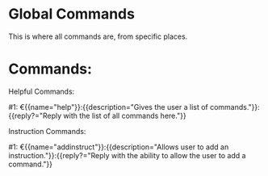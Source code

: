 # Global Commands
This is where all commands are, from specific places.

# Commands:
Helpful Commands:

#1: €{{name="help"}}:{{description="Gives the user a list of commands."}}:{{reply?="Reply with the list of all commands here."}}

Instruction Commands:

#1: €{{name="addinstruct"}}:{{description="Allows user to add an instruction."}}:{{reply?="Reply with the ability to allow the user to add a command."}}